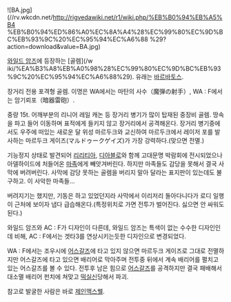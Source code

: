 ![BA.jpg](//rv.wkcdn.net/http://rigvedawiki.net/r1/wiki.php/%EB%B0%94%EB%A5%B4
%EB%B0%94%ED%86%A0%EC%8A%A4%28%EC%99%80%EC%9D%BC%EB%93%9C%20%EC%95%94%EC%A6%88
%29?action=download&value=BA.jpg)

  
[와일드 암즈](%EC%99%80%EC%9D%BC%EB%93%9C%20%EC%95%94%EC%A6%88.md)에 등장하는 [골렘](/w
iki/%EA%B3%A8%EB%A0%98%28%EC%99%80%EC%9D%BC%EB%93%9C%20%EC%95%94%EC%A6%88%29).
유래는 [바르바토스](%EB%B0%94%EB%A5%B4%EB%B0%94%ED%86%A0%EC%8A%A4.md).

장거리 전용 포격형 골렘. 이명은 WA에서는 마탄의 사수（魔弾の射手）, WA : F에서는 암기뢰포（暗器雷砲）.

중량 15t. 어깨부분의 리니어 레일 캐논 등 장거리 병기가 많이 탑재된 중장비 골렘. 땅속을 파고 들어 이동하며 표적에게 들키지 않고
장거리에서 공격해온다. 장거리 병기중에서도 우주에 떠있는 새로운 달 위성 마르두크와 교신하여 마르두크에서 레이저 포를 발사하는 마르두크
게이즈(マルドゥークゲイズ)가 가장 강력하다.(맞으면 전멸.)

기능정지 상태로 발견되어 [리리티아](%EB%A6%AC%EB%A6%AC%ED%8B%B0%EC%95%84.md),
[디아블로](%EB%94%94%EC%95%84%EB%B8%94%EB%A1%9C.md)와 함께 고대문명 박람회에 전시되었으나 아델하이드에
처들어온 [마족](%EB%A7%88%EC%A1%B1.md)에게 빼앗겨버린다. 하지만 마족들도 감당을 못해서 결국 사막에 버려버린다.
사막에 감당 못하는 골렘을 버리지 말아 달라는 표지판이 있는데도 불구하고. 이 사악한 마족들...

버려지기는 했지만, 기동은 하고 있었던지라 사막에서 이리저리 돌아다니다가 로디 일행이 근처에 보이자 냅다 급습해온다.(특정위치로 가면 전투가
벌어진다. 싫으면 안 싸워도 된다.)

와일드 암즈와 AC : F가 디자인이 다른데, 와일드 암즈는 특색이 없는 수수한 디자인인데 비해, AC : F에서는 겟타3를 연상시키는듯한
디자인으로 변경되었다.  
  
WA : F에서는 조우시에 [어스갈즈](%EC%96%B4%EC%8A%A4%EA%B0%88%EC%A6%88.md)에 타고 있지 않으면
마르두크 게이즈로 그대로 전멸하지만 어스갈즈에 타고 있으면 배리어로 막아주며 전투중 뒤에서 계속 배리어를 펼치고 있는 어스갈즈를 볼 수
있다. 전투후 남은 힘으로 [어스갈즈](%EC%96%B4%EC%8A%A4%EA%B0%88%EC%A6%88.md)를 공격하지만 결국
패배해서 대소멸 배리어 펀치에 쳐맞고 [떡실신](%EB%96%A1%EC%8B%A4%EC%8B%A0.md)당해서 파괴.

참고로 발굴한 사람은 바로 [제인맥스웰](%EC%A0%9C%EC%9D%B8%20%EB%A7%A5%EC%8A%A4%EC%9B%B0.md).


